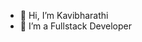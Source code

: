 - 👋 Hi, I’m Kavibharathi
- 👀 I’m a Fullstack Developer 
<div id="header" align="center">
<!--   <img src="https://media1.tenor.com/m/QzUUp20V75sAAAAC/batman-im.gif" height="200"></img> -->
</div>
